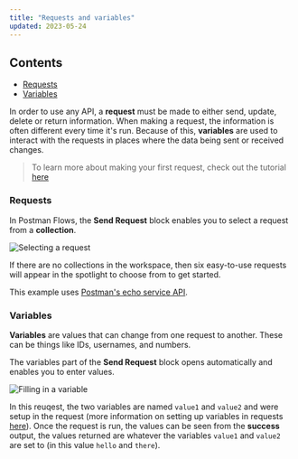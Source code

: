 ```yaml
---
title: "Requests and variables"
updated: 2023-05-24
---
```


## Contents

* [Requests](#requests)
* [Variables](#variables)

In order to use any API, a **request** must be made to either send, update, delete or return information. When making a request, the information is often different every time it's run. Because of this, **variables** are used to interact with the requests in places where the data being sent or received changes.

> To learn more about making your first request, check out the tutorial [here](../../../getting-started/sending-the-first-request/)

### Requests

In Postman Flows, the **Send Request** block enables you to select a request from a **collection**.

![Selecting a request](https://assets.postman.com/postman-labs-docs/concepts/updated-selecting-a-request.gif)

If there are no collections in the workspace, then six easy-to-use requests will appear in the spotlight to choose from to get started.

This example uses [Postman's echo service API](https://www.postman.com/postman/workspace/published-postman-templates/documentation/631643-f695cab7-6878-eb55-7943-ad88e1ccfd65?ctx=documentation).

### Variables

**Variables** are values that can change from one request to another. These can be things like IDs, usernames, and numbers.

The variables part of the **Send Request** block opens automatically and enables you to enter values.

![Filling in a variable](https://assets.postman.com/postman-labs-docs/concepts/updated-adding-a-variable.gif)

In this reuqest, the two variables are named `value1` and `value2` and were setup in the request (more information on setting up variables in requests [here](../../../sending-requests/variables/)). Once the request is run, the values can be seen from the **success** output, the values returned are whatever the variables `value1` and `value2` are set to (in this value `hello` and `there`).
